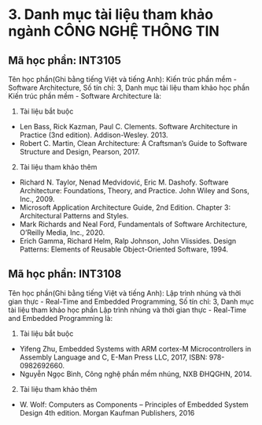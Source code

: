 # 3. Danh mục tài liệu tham khảo ngành CÔNG NGHỆ THÔNG TIN
## Mã học phần: INT3105
Tên học phần(Ghi bằng tiếng Việt và tiếng Anh): Kiến trúc phần mềm - Software Architecture, Số tín chỉ: 3, Danh mục tài liệu tham khảo học phần Kiến trúc phần mềm - Software Architecture là:
1. Tài liệu bắt buộc
- Len Bass, Rick Kazman, Paul C. Clements. Software Architecture in Practice (3nd edition). Addison-Wesley. 2013.
- Robert C. Martin, Clean Architecture: A Craftsman’s Guide to Software Structure and Design, Pearson, 2017.
2. Tài liệu tham khảo thêm
- Richard N. Taylor, Nenad Medvidović, Eric M. Dashofy. Software Architecture: Foundations, Theory, and Practice. John Wiley and Sons, Inc., 2009.
- Microsoft Application Architecture Guide, 2nd Edition. Chapter 3: Architectural Patterns and Styles.
- Mark Richards and Neal Ford, Fundamentals of Software Architecture, O’Reilly Media, Inc., 2020.
- Erich Gamma, Richard Helm, Ralp Johnson, John Vlissides. Design Patterns: Elements of Reusable Object-Oriented Software, 1994.
## Mã học phần: INT3108
Tên học phần(Ghi bằng tiếng Việt và tiếng Anh): Lập trình nhúng và thời gian thực - Real-Time and Embedded Programming, Số tín chỉ: 3, Danh mục tài liệu tham khảo học phần Lập trình nhúng và thời gian thực - Real-Time and Embedded Programming là:
1. Tài liệu bắt buộc
- Yifeng Zhu, Embedded Systems with ARM cortex-M Microcontrollers in Assembly Language and C, E-Man Press LLC, 2017, ISBN: 978-0982692660.
- Nguyễn Ngọc Bình, Công nghệ phần mềm nhúng, NXB ĐHQGHN, 2014.
2. Tài liệu tham khảo thêm
- W. Wolf: Computers as Components – Principles of Embedded System Design 4th edition. Morgan Kaufman Publishers, 2016
